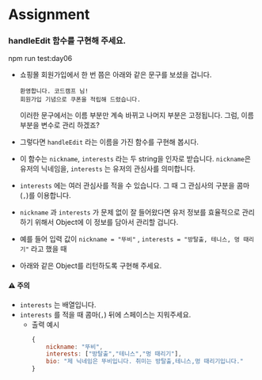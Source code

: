 # Assignment

### handleEdit 함수를 구현해 주세요.
npm run test:day06

- 쇼핑몰 회원가입에서 한 번 쯤은 아래와 같은 문구를 보셨을 겁니다.

    ```
    환영합니다. 코드캠프 님!
    회원가입 기념으로 쿠폰을 적립해 드렸습니다.
    ```

    이러한 문구에서는 이름 부분만 계속 바뀌고 나머지 부분은 고정됩니다. 그럼, 이름 부분을 변수로 관리 하겠죠?

- 그렇다면 `handleEdit` 라는 이름을 가진 함수를 구현해 봅시다.
- 이 함수는 `nickname`, `interests` 라는 두 string을 인자로 받습니다. `nickname`은 유저의 닉네임을, `interests` 는 유저의 관심사를 의미합니다.
- `interests` 에는 여러 관심사를 적을 수 있습니다. 그 때 그 관심사의 구분을 콤마(`,`)를 이용합니다.
- `nickname` 과 `interests` 가 문제 없이 잘 들어왔다면 유저 정보를 효율적으로 관리하기 위해서 Object에 이 정보를 담아서 관리할 겁니다.
- 예를 들어 입력 값이 `nickname = "뚜비"` , `interests = "방탈출, 테니스, 멍 때리기"` 라고 했을 때
- 아래와 같은 Object를 리턴하도록 구현해 주세요.


####  ⚠️  **주의**

  - `interests` 는 배열입니다.
  - `interests` 를 적을 때 콤마(`,`) 뒤에 스페이스는 지워주세요.
    - 출력 예시 
      ```js
      {
          nickname: "뚜비",
          interests: ["방탈출","테니스","멍 때리기"],
          bio: "제 닉네임은 뚜비입니다. 취미는 방탈출,테니스,멍 때리기입니다."
      }
      ```